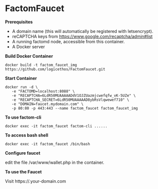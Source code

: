 # FactomFaucet

**Prerequisites**

 - A domain name (this will automatically be registered with letsencrypt).
 - reCAPTCHA keys from https://www.google.com/recaptcha/admin#list
 - A running factomd node, accessible from this container. 
 - A Docker server
    
   
**Build Docker Container**

    docker build -t factom_faucet_img https://github.com/logicethos/FactomFaucet.git

**Start Container**

    docker run -d \
       -e "FACTOMD=localhost:8088" \
       -e "RECAPTCHA=6LdR50MUAAAAADdV1OJZUazmjcwefqfw_vK-5UZe" \
       -e "RECAPTCHA_SECRET=6LdR50MUAAAAAD8ybRsVlqwewef710" \
       -e "DOMAIN=faucet.mydomain.com" \
       -p 80:80 -p 443:443 --name factom_faucet factom_faucet_img


**To use factom-cli**

    docker exec -it factom_faucet factom-cli ......

**To access bash shell**

    docker exec -it factom_faucet /bin/bash
    
**Configure faucet**

edit the file /var/www/wallet.php in the container.

**To use the Faucet**

Visit https://.your-domain.com
